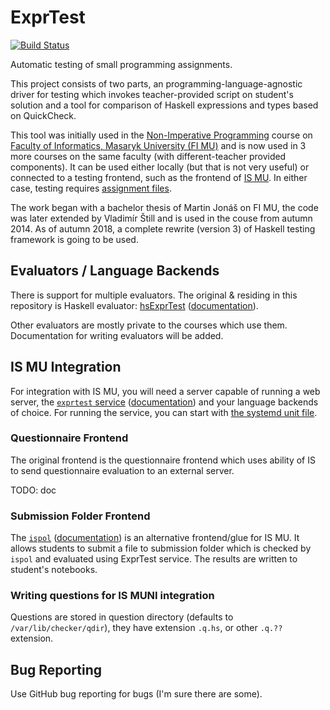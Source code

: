 ExprTest
==========

[![Build Status](https://travis-ci.org/vlstill/hsExprTest.svg?branch=master)](https://travis-ci.org/vlstill/hsExprTest)

Automatic testing of small programming assignments.

This project consists of two parts, an programming-language-agnostic driver for
testing which invokes teacher-provided script on student's solution and a tool
for comparison of Haskell expressions and types based on QuickCheck.

This tool was initially used in the [Non-Imperative
Programming](https://is.muni.cz/auth/predmet/fi/podzim2018/IB015) course on
[Faculty of Informatics, Masaryk University (FI MU)](https://www.fi.muni.cz) and
is now used in 3 more courses on the same faculty (with different-teacher
provided components).  It can be used either locally (but that is not very
useful) or connected to a testing frontend, such as the frontend of [IS
MU](https://is.muni.cz).  In either case, testing requires [assignment
files](#assignment-files).

The work began with a bachelor thesis of Martin Jonáš on FI MU, the code was
later extended by Vladimír Štill and is used in the couse from autumn 2014.
As of autumn 2018, a complete rewrite (version 3) of Haskell testing framework
is going to be used.

## Evaluators / Language Backends

There is support for multiple evaluators. The original & residing in this
repository is Haskell evaluator: [hsExprTest](/src/hs/)
([documentation](/src/hs/README.md)).

Other evaluators are mostly private to the courses which use them.
Documentation for writing evaluators will be added.

## IS MU Integration

For integration with IS MU, you will need a server capable of running a
web server, the [`exprtest` service](/src/pyserv/)
([documentation](/src/pyserv/README.md)) and your language backends of choice.
For running the service, you can start with [the systemd unit
file](src/systemd/exprtest.service).

### Questionnaire Frontend

The original frontend is the questionnaire frontend which uses ability of IS to
send questionnaire evaluation to an external server.

TODO: doc

### Submission Folder Frontend

The [`ispol`](/src/ispol) ([documentation](/src/ispol/README.md)) is an
alternative frontend/glue for IS MU. It allows students to submit a file to
submission folder which is checked by `ispol` and evaluated using ExprTest
service. The results are written to student's notebooks.

### Writing questions for IS MUNI integration

Questions are stored in question directory (defaults to `/var/lib/checker/qdir`),
they have extension `.q.hs`, or other `.q.??` extension.


## Bug Reporting

Use GitHub bug reporting for bugs (I'm sure there are some).
